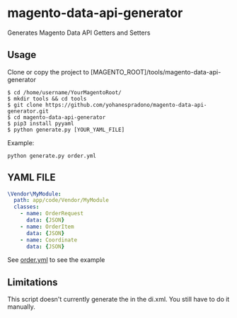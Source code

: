 # magento-data-api-generator
Generates Magento Data API Getters and Setters

## Usage
Clone or copy the project to [MAGENTO_ROOT]/tools/magento-data-api-generator
```
$ cd /home/username/YourMagentoRoot/
$ mkdir tools && cd tools
$ git clone https://github.com/yohanespradono/magento-data-api-generator.git
$ cd magento-data-api-generator
$ pip3 install pyyaml
$ python generate.py [YOUR_YAML_FILE]
```

Example:

`python generate.py order.yml`

## YAML FILE

```yaml
\Vendor\MyModule:
  path: app/code/Vendor/MyModule
  classes:
    - name: OrderRequest
      data: {JSON}
    - name: OrderItem
      data: {JSON}
    - name: Coordinate
      data: {JSON}
```

See [order.yml](order.yml) to see the example

## Limitations
This script doesn't currently generate the <preference> in the di.xml. You still have to do it manually.

